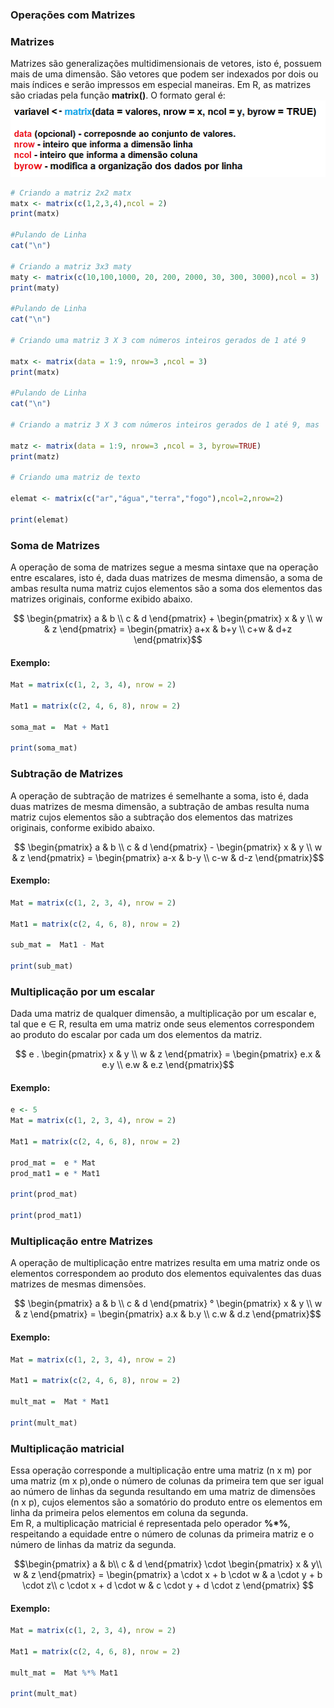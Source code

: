 ### <b>Operações com Matrizes</b>

### <b>Matrizes</b>

Matrizes são generalizações multidimensionais de vetores, isto é, possuem mais de uma dimensão. São vetores que podem ser indexados por dois ou mais índices e serão impressos em especial maneiras. Em R, as matrizes são criadas pela função **matrix()**. O formato geral é:<br>
                      ![excecao](/markdowns/imagens/matrix.png)


``` R runnable
# Criando a matriz 2x2 matx 
matx <- matrix(c(1,2,3,4),ncol = 2)
print(matx)

#Pulando de Linha 
cat("\n")

# Criando a matriz 3x3 maty
maty <- matrix(c(10,100,1000, 20, 200, 2000, 30, 300, 3000),ncol = 3)
print(maty)

#Pulando de Linha 
cat("\n")

# Criando uma matriz 3 X 3 com números inteiros gerados de 1 até 9 

matx <- matrix(data = 1:9, nrow=3 ,ncol = 3)
print(matx) 

#Pulando de Linha 
cat("\n")

# Criando a matriz 3 X 3 com números inteiros gerados de 1 até 9, mas  organizados por linha  (byrow)

matz <- matrix(data = 1:9, nrow=3 ,ncol = 3, byrow=TRUE)
print(matz) 

# Criando uma matriz de texto

elemat <- matrix(c("ar","água","terra","fogo"),ncol=2,nrow=2)

print(elemat)

```

### Soma de Matrizes
A operação de soma de matrizes segue a mesma sintaxe que na operação entre escalares, isto é, dada duas matrizes de mesma dimensão, a soma de ambas resulta numa matriz cujos elementos são a soma dos elementos das matrizes originais, conforme exibido abaixo. <br>

```math
 \begin{pmatrix}  a & b \\ c & d  \end{pmatrix}  +  \begin{pmatrix} x & y \\ w & z \end{pmatrix}  =    \begin{pmatrix} a+x & b+y \\ c+w & d+z \end{pmatrix}
```

#### <b>Exemplo:</b><br>
``` R runnable
Mat = matrix(c(1, 2, 3, 4), nrow = 2)

Mat1 = matrix(c(2, 4, 6, 8), nrow = 2)

soma_mat =  Mat + Mat1

print(soma_mat)

```
### Subtração de Matrizes
A operação de subtração de matrizes é semelhante a soma, isto é, dada duas matrizes de mesma dimensão, a subtração de ambas resulta numa matriz cujos elementos são a subtração dos elementos das matrizes originais, conforme exibido abaixo. <br>

```math
 \begin{pmatrix}  a & b \\ c & d  \end{pmatrix}  -  \begin{pmatrix} x & y \\ w & z \end{pmatrix}  =    \begin{pmatrix} a-x & b-y \\ c-w & d-z \end{pmatrix}
```
#### <b>Exemplo:</b><br>
``` R runnable
Mat = matrix(c(1, 2, 3, 4), nrow = 2)

Mat1 = matrix(c(2, 4, 6, 8), nrow = 2)

sub_mat =  Mat1 - Mat

print(sub_mat)

```
### Multiplicação por um escalar
Dada uma matriz de qualquer dimensão, a multiplicação por um escalar e, tal que e ∈ R, resulta em uma matriz onde seus elementos correspondem ao produto do escalar por cada um dos elementos da matriz. <br>

```math
 e . \begin{pmatrix} x & y \\ w & z \end{pmatrix}  =    \begin{pmatrix} e.x & e.y \\ e.w & e.z \end{pmatrix}
```
#### <b>Exemplo:</b><br>
``` R runnable
e <- 5
Mat = matrix(c(1, 2, 3, 4), nrow = 2)

Mat1 = matrix(c(2, 4, 6, 8), nrow = 2)

prod_mat =  e * Mat
prod_mat1 = e * Mat1

print(prod_mat)

print(prod_mat1)
```

### Multiplicação entre Matrizes
A operação de multiplicação entre matrizes resulta em uma matriz onde os elementos correspondem ao produto dos elementos equivalentes das duas matrizes de mesmas dimensões. <br>

```math
 \begin{pmatrix}  a & b \\ c & d  \end{pmatrix}  °  \begin{pmatrix} x & y \\ w & z \end{pmatrix}  =    \begin{pmatrix} a.x & b.y \\ c.w & d.z \end{pmatrix}
```

#### <b>Exemplo:</b><br>
``` R runnable
Mat = matrix(c(1, 2, 3, 4), nrow = 2)

Mat1 = matrix(c(2, 4, 6, 8), nrow = 2)

mult_mat =  Mat * Mat1

print(mult_mat)

```

### Multiplicação matricial
Essa operação corresponde a multiplicação entre uma matriz (n x m) por uma matriz (m x p),onde o número de colunas da primeira tem que ser igual ao número de linhas da segunda resultando em uma matriz de dimensões (n x p), cujos elementos são a somatório do produto entre os elementos em linha da primeira pelos elementos em coluna da segunda.<br>
Em R, a multiplicação matricial é representada pelo operador **%*%**, respeitando a equidade entre o número de colunas da primeira matriz e o número de linhas da matriz da segunda. <br>


```math
\begin{pmatrix} a & b\\ c & d \end{pmatrix} \cdot \begin{pmatrix} x & y\\ w & z \end{pmatrix} = \begin{pmatrix} a \cdot x + b \cdot w & a \cdot y + b \cdot z\\ c \cdot x + d \cdot w & c \cdot y + d \cdot z \end{pmatrix}


```
#### <b>Exemplo:</b><br>
``` R runnable
Mat = matrix(c(1, 2, 3, 4), nrow = 2)

Mat1 = matrix(c(2, 4, 6, 8), nrow = 2)

mult_mat =  Mat %*% Mat1

print(mult_mat)

```

